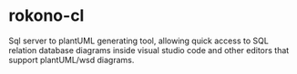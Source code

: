 # rokono-cl
Sql server to plantUML generating tool, allowing quick access to SQL relation database diagrams inside visual studio code and other editors that support plantUML/wsd diagrams. 
